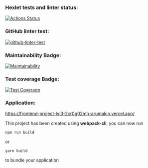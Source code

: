 ### Hexlet tests and linter status:
[![Actions Status](https://github.com/aRumakin/frontend-project-lvl3/workflows/hexlet-check/badge.svg)](https://github.com/aRumakin/frontend-project-lvl3/actions)

### GitHub linter test:
[![github-linter-test](https://github.com/aRumakin/frontend-project-lvl3/actions/workflows/github-actions.yml/badge.svg?event=push)](https://github.com/aRumakin/frontend-project-lvl3/actions/workflows/github-actions.yml)

### Maintainability Badge:
[![Maintainability](https://api.codeclimate.com/v1/badges/9836416e0dac0dfb8824/maintainability)](https://codeclimate.com/github/aRumakin/frontend-project-lvl3/maintainability)

### Test coverage Badge:
[![Test Coverage](https://api.codeclimate.com/v1/badges/9836416e0dac0dfb8824/test_coverage)](https://codeclimate.com/github/aRumakin/frontend-project-lvl3/test_coverage)

### Application:
https://frontend-project-lvl3-2cr0g02mh-arumakin.vercel.app/

This project has been created using **webpack-cli**, you can now run

```
npm run build
```

or

```
yarn build
```

to bundle your application
